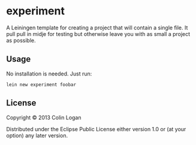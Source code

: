 # experiment

A Leiningen template for creating a project that will contain a single file. It
pull pull in midje for testing but otherwise leave you with as small a project
as possible.

## Usage

No installation is needed. Just run:

    lein new experiment foobar

## License

Copyright © 2013 Colin Logan

Distributed under the Eclipse Public License either version 1.0 or (at
your option) any later version.
